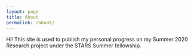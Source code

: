 ```yaml
---
layout: page
title: About
permalink: /about/
---
```


Hi! This site is used to publish my personal progress on my Summer 2020 Research project under the STARS Summer fellowship.
